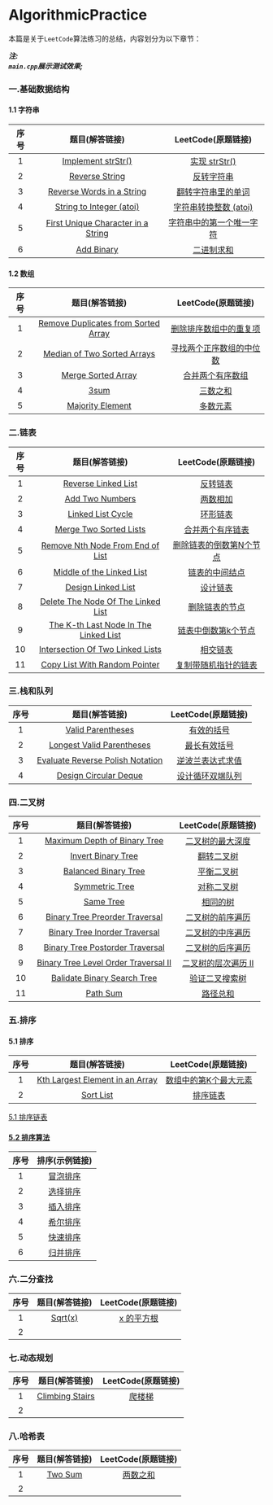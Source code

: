 # AlgorithmicPractice

本篇是关于`LeetCode`算法练习的总结，内容划分为以下章节：

***注:***  
***`main.cpp`展示测试效果;***


### 一.基础数据结构
#### 1.1 字符串
序号  | 题目(解答链接) |  LeetCode(原题链接)
:-:|:-:|:-:
1|[Implement strStr()](https://github.com/binzi56/AlgorithmicPractice/tree/master/AlgorithmicPractice/AlgorithmicPractice/Demo1/String/Demo1_1_1)|   [实现 strStr()](https://leetcode-cn.com/problems/implement-strstr/)
2|[Reverse String](https://github.com/binzi56/AlgorithmicPractice/tree/master/AlgorithmicPractice/AlgorithmicPractice/Demo1/String/Demo1_1_2)|[反转字符串](https://leetcode-cn.com/problems/reverse-string/)
3|[Reverse Words in a String](https://github.com/binzi56/AlgorithmicPractice/tree/master/AlgorithmicPractice/AlgorithmicPractice/Demo1/String/Demo1_1_3)|[翻转字符串里的单词](https://leetcode-cn.com/problems/reverse-words-in-a-string/)
4|[String to Integer (atoi)](https://github.com/binzi56/AlgorithmicPractice/tree/master/AlgorithmicPractice/AlgorithmicPractice/Demo1/String/Demo1_1_4)|[字符串转换整数 (atoi)](https://leetcode-cn.com/problems/string-to-integer-atoi/)
5|[First Unique Character in a String](https://github.com/binzi56/AlgorithmicPractice/tree/master/AlgorithmicPractice/AlgorithmicPractice/Demo1/String/Demo1_1_5)|[字符串中的第一个唯一字符](https://leetcode-cn.com/problems/first-unique-character-in-a-string/)
6|[Add Binary](https://github.com/binzi56/AlgorithmicPractice/tree/master/AlgorithmicPractice/AlgorithmicPractice/Demo1/String/Demo1_1_6)|[二进制求和](https://leetcode-cn.com/problems/add-binary/)


#### 1.2 数组
序号  | 题目(解答链接) |  LeetCode(原题链接)
:-:|:-:|:-:
1|[Remove Duplicates from Sorted Array](https://github.com/binzi56/AlgorithmicPractice/tree/master/AlgorithmicPractice/AlgorithmicPractice/Demo1/Array/Demo1_2_1)|[删除排序数组中的重复项](https://leetcode-cn.com/problems/remove-duplicates-from-sorted-array/)
2|[Median of Two Sorted Arrays](https://github.com/binzi56/AlgorithmicPractice/tree/master/AlgorithmicPractice/AlgorithmicPractice/Demo1/Array/Demo1_2_2)|[寻找两个正序数组的中位数](https://leetcode-cn.com/problems/median-of-two-sorted-arrays/)
3|[Merge Sorted Array](https://github.com/binzi56/AlgorithmicPractice/tree/master/AlgorithmicPractice/AlgorithmicPractice/Demo1/Array/Demo1_2_3)|[合并两个有序数组](https://leetcode-cn.com/problems/merge-sorted-array/)
4|[3sum](https://github.com/binzi56/AlgorithmicPractice/tree/master/AlgorithmicPractice/AlgorithmicPractice/Demo1/Array/Demo1_2_4)|[三数之和](https://leetcode-cn.com/problems/3sum/)
5|[Majority Element](https://github.com/binzi56/AlgorithmicPractice/tree/master/AlgorithmicPractice/AlgorithmicPractice/Demo1/Array/Demo1_2_5)|[多数元素](https://leetcode-cn.com/problems/majority-element/)

### 二.链表
序号  | 题目(解答链接) |  LeetCode(原题链接)
:-:|:-:|:-:
1|[Reverse Linked List](https://github.com/binzi56/AlgorithmicPractice/tree/master/AlgorithmicPractice/AlgorithmicPractice/Demo2/Demo2_1)|[反转链表](https://leetcode-cn.com/problems/reverse-linked-list/)
2|[Add Two Numbers](https://github.com/binzi56/AlgorithmicPractice/tree/master/AlgorithmicPractice/AlgorithmicPractice/Demo2/Demo2_2)|[两数相加](https://leetcode-cn.com/problems/add-two-numbers/)
3|[Linked List Cycle](https://github.com/binzi56/AlgorithmicPractice/tree/master/AlgorithmicPractice/AlgorithmicPractice/Demo2/Demo2_3)|[环形链表](https://leetcode-cn.com/problems/linked-list-cycle/)
4|[Merge Two Sorted Lists](https://github.com/binzi56/AlgorithmicPractice/tree/master/AlgorithmicPractice/AlgorithmicPractice/Demo2/Demo2_4)|[合并两个有序链表](https://leetcode-cn.com/problems/merge-two-sorted-lists/)
5|[Remove Nth Node From End of List](https://github.com/binzi56/AlgorithmicPractice/tree/master/AlgorithmicPractice/AlgorithmicPractice/Demo2/Demo2_5)|[删除链表的倒数第N个节点](https://leetcode-cn.com/problems/remove-nth-node-from-end-of-list/)
6|[Middle of the Linked List](https://github.com/binzi56/AlgorithmicPractice/tree/master/AlgorithmicPractice/AlgorithmicPractice/Demo2/Demo2_6)|[链表的中间结点](https://leetcode-cn.com/problems/middle-of-the-linked-list/)
7|[Design Linked List](https://github.com/binzi56/AlgorithmicPractice/tree/master/AlgorithmicPractice/AlgorithmicPractice/Demo2/Demo2_7)|[设计链表](https://leetcode-cn.com/problems/design-linked-list/)
8|[Delete The Node Of The Linked List](https://github.com/binzi56/AlgorithmicPractice/tree/master/AlgorithmicPractice/AlgorithmicPractice/Demo2/Demo2_8)|[删除链表的节点](https://leetcode-cn.com/problems/shan-chu-lian-biao-de-jie-dian-lcof/)
9|[The K-th Last Node In The Linked List](https://github.com/binzi56/AlgorithmicPractice/tree/master/AlgorithmicPractice/AlgorithmicPractice/Demo2/Demo2_9)|[链表中倒数第k个节点](https://leetcode-cn.com/problems/lian-biao-zhong-dao-shu-di-kge-jie-dian-lcof/)
10|[Intersection Of Two Linked Lists](https://github.com/binzi56/AlgorithmicPractice/tree/master/AlgorithmicPractice/AlgorithmicPractice/Demo2/Demo2_10)|[相交链表](https://leetcode-cn.com/problems/liang-ge-lian-biao-de-di-yi-ge-gong-gong-jie-dian-lcof/)
11|[Copy List With Random Pointer](https://github.com/binzi56/AlgorithmicPractice/tree/master/AlgorithmicPractice/AlgorithmicPractice/Demo2/Demo2_11)|[复制带随机指针的链表](https://leetcode-cn.com/problems/copy-list-with-random-pointer/)

### 三.栈和队列
序号  | 题目(解答链接) |  LeetCode(原题链接)
:-:|:-:|:-:
1|[Valid Parentheses](https://github.com/binzi56/AlgorithmicPractice/tree/master/AlgorithmicPractice/AlgorithmicPractice/Demo3/Demo3_1)|[有效的括号](https://leetcode-cn.com/problems/valid-parentheses/)
2|[Longest Valid Parentheses](https://github.com/binzi56/AlgorithmicPractice/tree/master/AlgorithmicPractice/AlgorithmicPractice/Demo3/Demo3_2)|[最长有效括号](https://leetcode-cn.com/problems/longest-valid-parentheses/)
3|[Evaluate Reverse Polish Notation](https://github.com/binzi56/AlgorithmicPractice/tree/master/AlgorithmicPractice/AlgorithmicPractice/Demo3/Demo3_3)|[逆波兰表达式求值](https://leetcode-cn.com/problems/evaluate-reverse-polish-notation/)
4|[Design Circular Deque](https://github.com/binzi56/AlgorithmicPractice/tree/master/AlgorithmicPractice/AlgorithmicPractice/Demo3/Demo3_4)|[设计循环双端队列](https://leetcode-cn.com/problems/design-circular-deque/)

### 四.二叉树
序号  | 题目(解答链接) |  LeetCode(原题链接)
:-:|:-:|:-:
1|[Maximum Depth of Binary Tree](https://github.com/binzi56/AlgorithmicPractice/tree/master/AlgorithmicPractice/AlgorithmicPractice/Demo4/Demo4_1)|[二叉树的最大深度](https://leetcode-cn.com/problems/maximum-depth-of-binary-tree/)
2|[Invert Binary Tree](https://github.com/binzi56/AlgorithmicPractice/tree/master/AlgorithmicPractice/AlgorithmicPractice/Demo4/Demo4_2)|[翻转二叉树](https://leetcode-cn.com/problems/invert-binary-tree/)
3|[Balanced Binary Tree](https://github.com/binzi56/AlgorithmicPractice/tree/master/AlgorithmicPractice/AlgorithmicPractice/Demo4/Demo4_3)|[平衡二叉树](https://leetcode-cn.com/problems/balanced-binary-tree/)
4|[Symmetric Tree](https://github.com/binzi56/AlgorithmicPractice/tree/master/AlgorithmicPractice/AlgorithmicPractice/Demo4/Demo4_4)|[对称二叉树](https://leetcode-cn.com/problems/symmetric-tree/)
5|[Same Tree](https://github.com/binzi56/AlgorithmicPractice/tree/master/AlgorithmicPractice/AlgorithmicPractice/Demo4/Demo4_5)|[相同的树](https://leetcode-cn.com/problems/same-tree/)
6|[Binary Tree Preorder Traversal](https://github.com/binzi56/AlgorithmicPractice/tree/master/AlgorithmicPractice/AlgorithmicPractice/Demo4/Demo4_6)|[二叉树的前序遍历](https://leetcode-cn.com/problems/binary-tree-preorder-traversal/)
7|[Binary Tree Inorder Traversal](https://github.com/binzi56/AlgorithmicPractice/tree/master/AlgorithmicPractice/AlgorithmicPractice/Demo4/Demo4_6)|[二叉树的中序遍历](https://leetcode-cn.com/problems/binary-tree-inorder-traversal/)
8|[Binary Tree Postorder Traversal](https://github.com/binzi56/AlgorithmicPractice/tree/master/AlgorithmicPractice/AlgorithmicPractice/Demo4/Demo4_6)|[二叉树的后序遍历](https://leetcode-cn.com/problems/binary-tree-postorder-traversal/)
9|[Binary Tree Level Order Traversal II](https://github.com/binzi56/AlgorithmicPractice/tree/master/AlgorithmicPractice/AlgorithmicPractice/Demo4/Demo4_7)|[二叉树的层次遍历 II](https://leetcode-cn.com/problems/binary-tree-level-order-traversal-ii/)
10|[Balidate Binary Search Tree](https://github.com/binzi56/AlgorithmicPractice/tree/master/AlgorithmicPractice/AlgorithmicPractice/Demo4/Demo4_8)|[验证二叉搜索树](https://leetcode-cn.com/problems/validate-binary-search-tree/)
11|[Path Sum](https://github.com/binzi56/AlgorithmicPractice/tree/master/AlgorithmicPractice/AlgorithmicPractice/Demo4/Demo4_9)|[路径总和](https://leetcode-cn.com/problems/path-sum/)

### 五.排序
#### 5.1 排序
序号  | 题目(解答链接) |  LeetCode(原题链接)
:-:|:-:|:-:
1|[Kth Largest Element in an Array](https://github.com/binzi56/AlgorithmicPractice/tree/master/AlgorithmicPractice/AlgorithmicPractice/Demo5/Demo5_3)|[数组中的第K个最大元素](https://leetcode-cn.com/problems/kth-largest-element-in-an-array/)
2|[Sort List](https://github.com/binzi56/AlgorithmicPractice/tree/master/AlgorithmicPractice/AlgorithmicPractice/Demo5/Demo5_1)|[排序链表](https://leetcode-cn.com/problems/sort-list/)

[5.1 排序链表]()

#### [5.2 排序算法](https://github.com/binzi56/AlgorithmicPractice/tree/master/AlgorithmicPractice/AlgorithmicPractice/Demo5/Demo5_2)
序号  | 排序(示例链接) |
:-:|:-:|
1|[冒泡排序](https://github.com/binzi56/AlgorithmicPractice/tree/master/AlgorithmicPractice/AlgorithmicPractice/Demo5/Demo5_2/Demo5_2_1)|
2|[选择排序](https://github.com/binzi56/AlgorithmicPractice/tree/master/AlgorithmicPractice/AlgorithmicPractice/Demo5/Demo5_2/Demo5_2_2)|
3|[插入排序](https://github.com/binzi56/AlgorithmicPractice/tree/master/AlgorithmicPractice/AlgorithmicPractice/Demo5/Demo5_2/Demo5_2_3)|
4|[希尔排序](https://github.com/binzi56/AlgorithmicPractice/tree/master/AlgorithmicPractice/AlgorithmicPractice/Demo5/Demo5_2/Demo5_2_4)|
5|[快速排序](https://github.com/binzi56/AlgorithmicPractice/tree/master/AlgorithmicPractice/AlgorithmicPractice/Demo5/Demo5_2/Demo5_2_5)|
6|[归并排序](https://github.com/binzi56/AlgorithmicPractice/tree/master/AlgorithmicPractice/AlgorithmicPractice/Demo5/Demo5_2/Demo5_2_6)|

### 六.二分查找
序号  | 题目(解答链接) |  LeetCode(原题链接)
:-:|:-:|:-:
1|[Sqrt(x)](https://github.com/binzi56/AlgorithmicPractice/tree/master/AlgorithmicPractice/AlgorithmicPractice/Demo6/Demo6_1)|[x 的平方根](https://leetcode-cn.com/problems/sqrtx/)
2||

### 七.动态规划
序号  | 题目(解答链接) |  LeetCode(原题链接)
:-:|:-:|:-:
1|[Climbing Stairs](https://github.com/binzi56/AlgorithmicPractice/tree/master/AlgorithmicPractice/AlgorithmicPractice/Demo7/Demo7_1)|[爬楼梯](https://leetcode-cn.com/problems/climbing-stairs/)
2||

### 八.哈希表
序号  | 题目(解答链接) |  LeetCode(原题链接)
:-:|:-:|:-:
1|[Two Sum](https://github.com/binzi56/AlgorithmicPractice/tree/master/AlgorithmicPractice/AlgorithmicPractice/Demo8/Demo8_1)|[两数之和](https://leetcode-cn.com/problems/two-sum/)
2||
